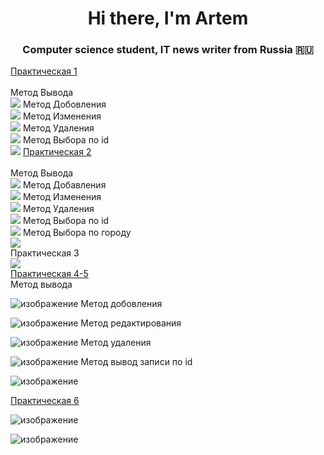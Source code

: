 <div>
<h1 align="center">Hi there, I'm Artem</h1>
<h3 align="center">Computer science student, IT news writer from Russia 🇷🇺</h3>
<a href="Lab1/Lab1/Controllers/WeatherForecastController.cs" target="_blank">Практическая 1</a><br />
<br />
<a>Метод Вывода</a><br />
<img src = "https://user-images.githubusercontent.com/124984131/222652140-27c86fb8-3761-48cd-a0aa-5b0f2fa5450c.png"> 
<a>Метод Добовления</a><br />
<img src = "https://user-images.githubusercontent.com/124984131/222652453-f44b6581-8b3b-46b4-a86d-435826b25643.png"> 
<a>Метод Изменения</a><br />
<img src = "https://user-images.githubusercontent.com/124984131/222652806-40bfe1ef-63a7-4665-ac6c-ce1dbe3535e3.png"> 
<a>Метод Удаления</a><br />
<img src = "https://user-images.githubusercontent.com/124984131/222653141-628b8e26-7f76-4b79-a1de-6bf300f980ba.png"> 
<a>Метод Выбора по id</a><br />
<img src = "https://user-images.githubusercontent.com/124984131/222653273-124ff58f-3454-48a1-946c-694c03978a18.png"> 
<a href="Lab2/Lab1/Controllers/WeatherForecastController.cs" target="_blank">Практическая 2</a>
<br /><br />
<a>Метод Вывода</a><br />
<img src = "https://user-images.githubusercontent.com/124984131/222653765-10227e4d-a95f-4c74-9d64-b34ace26257a.png">
<a>Метод Добавления</a><br />
<img src = "https://user-images.githubusercontent.com/124984131/222654196-d3dba028-3fd9-427c-b46d-47169f644737.png">
<a>Метод Изменения</a><br />
<img src = "https://user-images.githubusercontent.com/124984131/222654730-2a3308c9-ec7a-45fd-9b42-bbd7f1db48a1.png"> 
<a>Метод Удаления</a><br />
<img src = "https://user-images.githubusercontent.com/124984131/222654901-abfc777a-dbfd-4740-a4f0-0571165bd8e9.png"> 
<a>Метод Выбора по id</a><br />
<img src = "https://user-images.githubusercontent.com/124984131/222655193-0e9ba17c-c81f-4fd2-b3c2-7e7eb13b0204.png"> 
<a>Метод Выбора по городу</a><br />
<img src = "https://user-images.githubusercontent.com/124984131/222655376-f55c71cd-502e-4928-9b3e-4aeee5c7e863.png"> 
<br />
<a>Практическая 3</a><br />
<img src = "https://user-images.githubusercontent.com/124984131/222656009-22a9e567-a6ee-47e3-8feb-465e108588ca.png"> 
<div>
<div>
<a href="lab4-5.zip" target="_blank">Практическая 4-5</a><br />
<div>  
  Метод вывода

  ![изображение](https://user-images.githubusercontent.com/124984131/224405062-d18e823d-f1f1-432d-a4ec-d0c176c1af2e.png)
  Метод добовления

  ![изображение](https://user-images.githubusercontent.com/124984131/224405702-eccd4cc7-96dc-4d49-810d-8ed167a64d5e.png)
  Метод редактирования

  ![изображение](https://user-images.githubusercontent.com/124984131/224406082-aba02f8c-31b8-4411-bb0b-1c96f04a3f24.png)
  Метод удаления

  ![изображение](https://user-images.githubusercontent.com/124984131/224406006-600454b1-a79c-4ae0-9a1f-34ea35c35884.png)
  Метод вывод записи по id

  ![изображение](https://user-images.githubusercontent.com/124984131/224405930-dee079a2-c408-4d64-87e4-b6d2a726c017.png)
  
<div>
<a href="lab4-5.zip" target="_blank">Практическая 6</a><br />
<div>  

![изображение](https://user-images.githubusercontent.com/124984131/226985693-ce6f4b7e-f112-4d0e-b51c-eac7a545e932.png)
  
![изображение](https://user-images.githubusercontent.com/124984131/226986181-1bf1ab07-2d21-4740-8543-af344c32a70f.png)




